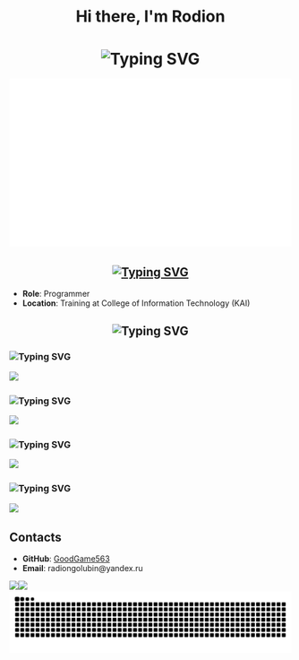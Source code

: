 <h1 align="center">Hi there, I'm Rodion</h1>
<h1 align="center"><img align="center" src="https://readme-typing-svg.herokuapp.com?font=Stalinist+One&duration=4000&pause=1000&color=E60000&center=true&vCenter=true&width=435&lines=Wake+the+f***+Up+Samurai;+we+have+a+city+to+burn" alt="Typing SVG" /></h1>
<p><img src="https://github.com/GoodGame563/GoodGame563/blob/main/Thumbnails-11.png" alt="Arasaka Logo"></p>

<h2 align="center"><a href="https://git.io/typing-svg"><img src="https://readme-typing-svg.herokuapp.com?font=Silkscreen&duration=4000&pause=1000&color=12E60F&center=true&vCenter=true&multiline=true&width=467&lines=About+Me" alt="Typing SVG" /></a></h2>
<ul>
<li><strong>Role</strong>: Programmer</li>
<li><strong>Location</strong>: Training at College of Information Technology (KAI)</li>
</ul>

<h2 align="center"><img src="https://readme-typing-svg.herokuapp.com?font=Chakra+Petch&duration=4000&pause=1000&color=12E60F&center=true&vCenter=true&multiline=true&width=402&lines=Technologies" alt="Typing SVG" /></h2>
<h3><img src="https://readme-typing-svg.herokuapp.com?font=Zen+Dots&duration=4000&pause=1000&color=E1E616&multiline=true&repeat=false&width=462&lines=Cyberware+-+Programming+Interfaces" alt="Typing SVG" /></h3>
<p align="left">
  <a href="https://skillicons.dev">
    <img src="https://skillicons.dev/icons?i=rust,py,cs,go,js&theme=dark" />
  </a>
</p>
<h3><img src="https://readme-typing-svg.herokuapp.com?font=Zen+Dots&duration=4000&pause=1000&color=E1E616&multiline=true&repeat=false&width=462&lines=Netrunning+Gear+-+Data+Systems" alt="Typing SVG" /></h3>
<p align="left">
  <a href="https://skillicons.dev">
    <img src="https://skillicons.dev/icons?i=postgres,mongodb,rabbitmq,kafka&theme=dark" />
  </a>
</p>
<h3><img src="https://readme-typing-svg.herokuapp.com?font=Zen+Dots&duration=4000&pause=1000&color=E1E616&multiline=true&repeat=false&width=462&lines=Fixer+Tools+-+Deployment+Arsenal" alt="Typing SVG" /></h3>
<p align="left">
  <a href="https://skillicons.dev">
    <img src="https://skillicons.dev/icons?i=git,docker,kubernetes,terraform&theme=dark" />
  </a>
</p>
<h3><img src="https://readme-typing-svg.herokuapp.com?font=Zen+Dots&duration=4000&pause=1000&color=E1E616&multiline=true&repeat=false&width=462&lines=Street+Tech+-+System+Utilities" alt="Typing SVG" /></h3>
<p align="left">
  <a href="https://skillicons.dev">
    <img src="https://skillicons.dev/icons?i=linux,windows,bash&theme=dark" />
  </a>
</p>

<h2>Contacts</h2>
<ul>
<li><strong>GitHub</strong>: <a href="https://github.com/GoodGame563">GoodGame563</a></li>
<li><strong>Email</strong>: radiongolubin@yandex.ru</li>
</ul>
<img src="http://github-profile-summary-cards.vercel.app/api/cards/repos-per-language?username=GoodGame563&theme=2077" /><img src="http://github-profile-summary-cards.vercel.app/api/cards/most-commit-language?username=GoodGame563&theme=2077" />

<img src="https://raw.githubusercontent.com/GoodGame563/GoodGame563/output/snake.svg" alt="Snake animation" />
